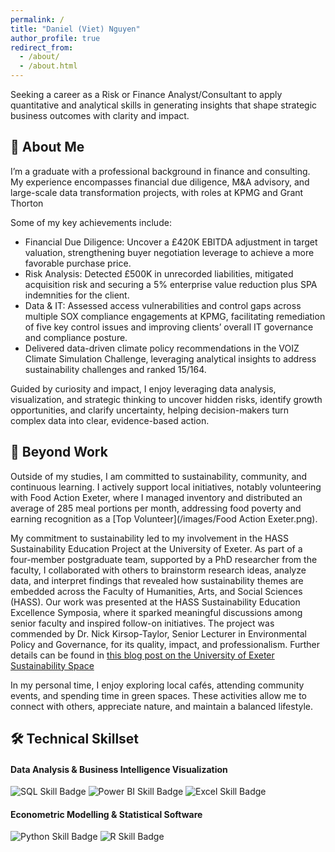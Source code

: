 ```yaml
---
permalink: /
title: "Daniel (Viet) Nguyen"
author_profile: true
redirect_from: 
  - /about/
  - /about.html
---
```


Seeking a career as a Risk or Finance Analyst/Consultant to apply quantitative and analytical skills in generating insights that shape strategic business outcomes with clarity and impact.

## 🚀 About Me
I’m a graduate with a professional background in finance and consulting. My experience encompasses financial due diligence, M&A advisory, and large-scale data transformation projects, with roles at KPMG and Grant Thorton  

Some of my key achievements include:
* Financial Due Diligence: Uncover a £420K EBITDA adjustment in target valuation, strengthening buyer negotiation leverage to achieve a more favorable purchase price.
* Risk Analysis: Detected £500K in unrecorded liabilities, mitigated acquisition risk and securing a 5% enterprise value reduction plus SPA indemnities for the client.
* Data & IT: Assessed access vulnerabilities and control gaps across multiple SOX compliance engagements at KPMG, facilitating remediation of five key control issues and improving clients’ overall IT governance and compliance posture.
* Delivered data-driven climate policy recommendations in the VOIZ Climate Simulation Challenge, leveraging analytical insights to address sustainability challenges and ranked 15/164. 

Guided by curiosity and impact, I enjoy leveraging data analysis, visualization, and strategic thinking to uncover hidden risks, identify growth opportunities, and clarify uncertainty, helping decision-makers turn complex data into clear, evidence-based action.


## 🧩 Beyond Work 
Outside of my studies, I am committed to sustainability, community, and continuous learning. I actively support local initiatives, notably volunteering with Food Action Exeter, where I managed inventory and distributed an average of 285 meal portions per month, addressing food poverty and earning recognition as a [Top Volunteer](/images/Food Action Exeter.png).

My commitment to sustainability led to my involvement in the HASS Sustainability Education Project at the University of Exeter. As part of a four-member postgraduate team, supported by a PhD researcher from the faculty, I collaborated with others to brainstorm research ideas, analyze data, and interpret findings that revealed how sustainability themes are embedded across the Faculty of Humanities, Arts, and Social Sciences (HASS). Our work was presented at the HASS Sustainability Education Excellence Symposia, where it sparked meaningful discussions among senior faculty and inspired follow-on initiatives. The project was commended by Dr. Nick Kirsop-Taylor, Senior Lecturer in Environmental Policy and Governance, for its quality, impact, and professionalism. Further details can be found in [this blog post on the University of Exeter Sustainability Space](https://sites.exeter.ac.uk/sustainabilityspace/2025/06/02/humanities-and-social-sciences-central-for-navigating-the-current-and-future-sustainability-crises-reporting-on-the-inaugural-hass-sustainability-education-excellence-symposia-by-dr-nick-kirsop-tayl/)

In my personal time, I enjoy exploring local cafés, attending community events, and spending time in green spaces. These activities allow me to connect with others, appreciate nature, and maintain a balanced lifestyle.

## 🛠️ Technical Skillset
#### Data Analysis & Business Intelligence Visualization
<p>
  <!-- 💡 Go to Shields.io to create your own badges -->
  <img src="https://img.shields.io/badge/SQL-Intermediate-4479A1?style=flat&logo=mysql&logoColor=white" alt="SQL Skill Badge">
  <img src="https://img.shields.io/badge/Power%20BI-Advance-F2C811?style=flat&logo=powerbi&logoColor=white" alt="Power BI Skill Badge">
  <img src="https://img.shields.io/badge/Excel-Advance-217346?style=flat&logo=microsoft-excel&logoColor=white" alt="Excel Skill Badge">
</p>

#### Econometric Modelling & Statistical Software
<p>
  <img src="https://img.shields.io/badge/Python-Intermediate-3776AB?style=flat&logo=python&logoColor=white" alt="Python Skill Badge">
  <img src="https://img.shields.io/badge/R-Intermediate-276DC3?style=flat&logo=r&logoColor=white" alt="R Skill Badge">
</p>

